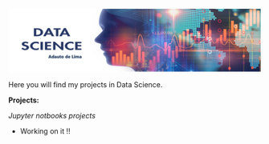 <p align="center">
  <img src="DataScience1-01 banner.png" >
</p>

<p align="left">
Here you will find my projects in Data Science.
  
**Projects:**

*Jupyter notbooks projects*

* Working on it !!
</p>
